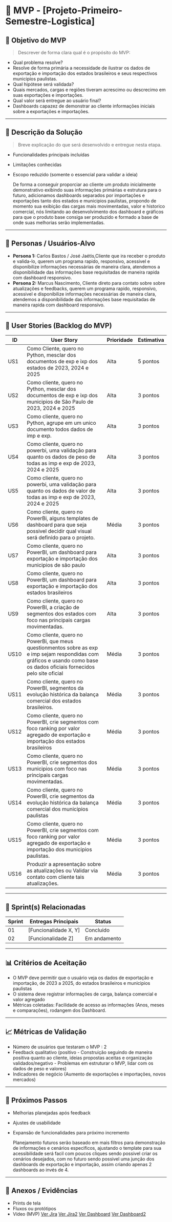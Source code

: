 # 📌 MVP - [Projeto-Primeiro-Semestre-Logistica]

## 🎯 Objetivo do MVP
> Descrever de forma clara qual é o propósito do MVP:  
- Qual problema resolve?
- Resolve de forma primária a necessidade de ilustrar os dados de exportação e importação dos estados brasileiros e seus respectivos municipios paulistas. 
- Qual hipótese será validada?
- Quais mercados, cargas e regiões tiveram acrescimo ou descrecimo em suas exportações e importações.
- Qual valor será entregue ao usuário final?
- Dashboards capazez de demonstrar ao cliente informações iniciais sobre a exportações e importações.  

---

## 📝 Descrição da Solução
> Breve explicação do que será desenvolvido e entregue nesta etapa.  
- Funcionalidades principais incluídas  
- Limitações conhecidas  
- Escopo reduzido (somente o essencial para validar a ideia)

  De forma a conseguir proporciar ao cliente um produto inicialmente demonstrativo exibindo suas informações primárias e estrutura para o futuro, adicionamos
dashboards separados por importações e exportações tanto dos estados e municipios paulistas, propondo de momento sua exibição das
cargas mais movimentadas, valor e historico comercial, nós limitando ao desenvolvimento dos dashboard e gráficos para que o produto
base consiga ser produzido e formado a base de onde suas melhorias serão implementadas.
  
---

## 👥 Personas / Usuários-Alvo
- **Persona 1:** Carlos Bastos / José Jaétis,Cliente que ira receber o produto e valida-lo, querem um programa rapido, responsivo, acessivel e disponibilize informações necessárias de maneira clara, atendemos
  a disponibilidade das informações base requisitadas de maneira rapida com dashboard responsivo.  
- **Persona 2:** Marcus Nascimento, Cliente direto para contato sobre sobre atualizações e feedbacks, querem um programa rapido, responsivo, acessivel e disponibilize informações necessárias de maneira clara, atendemos a disponibilidade das informações base requisitadas de maneira rapida com dashboard responsivo.   

---

## 🔑 User Stories (Backlog do MVP)
| ID  | User Story                                                                 | Prioridade | Estimativa |
|-----|-----------------------------------------------------------------------------|------------|------------|
| US1 | 	Como Cliente, quero no Python, mesclar dos documentos de exp e ixp dos estados de 2023, 2024 e 2025         | Alta       | 5 pontos   |
| US2 |   Como cliente, quero no Python, mesclar dos documentos de exp e ixp dos municipios de São Paulo de 2023, 2024 e 2025         | Alta      | 3 pontos   |
| US3 |   Como cliente, quero no Python, agrupe em um unico documento todos dados de imp e exp.         | Alta      | 3 pontos   |
| US4 |   Como cliente, quero no powerbi, uma validação para quanto os dados de peso de todas as imp e exp de 2023, 2024 e 2025         | Alta      | 3 pontos   |
| US5 |   Como cliente, quero no powerbi, uma validação para quanto os dados de valor de todas as imp e exp de 2023, 2024 e 2025         | Alta      | 3 pontos   |
| US6 |   Como cliente, quero no PowerBi, alguns templates de dashboard para que seja possivel decidir qual visual será definido para o projeto.         | Média      | 3 pontos   |
| US7 |   Como cliente, quero no PowerBI, um dashboard para exportação e importação dos municipios de são paulo         | Alta      | 3 pontos   |
| US8 |   Como cliente, quero no PowerBI, um dashboard para exportação e importação dos estados brasileiros        | Alta      | 3 pontos   |
| US9 |   Como cliente, quero no PowerBI, a criação de segmentos dos estados com foco nas principais cargas movimentadas.         | Alta      | 3 pontos   |
| US10 |   Como cliente, quero no PowerBi, que meus questionmentos sobre as exp e imp sejam respondidas com gráficos e usando como base os dados oficiais fornecidos pelo site oficial         | Média      | 3 pontos   |
| US11 |   Como cliente, quero no PowerBI, segmentos da evolução histórica da balança comercial dos estados brasileiros.         | Média      | 3 pontos   |
| US12 |   Como cliente, quero no PowerBI, crie segmentos com foco ranking por valor agregado de exportação e importação dos estados brasileiros         | Média      | 3 pontos   |
| US13 |   Como cliente, quero no PowerBI, crie segmentos dos municipios com foco nas principais cargas movimentadas.         | Média      | 3 pontos   |
| US14 |   Como cliente, quero no PowerBI, crie segmentos da evolução histórica da balança comercial dos municipios paulistas         | Média      | 3 pontos   |
| US15 |   Como cliente, quero no PowerBI, crie segmentos com foco ranking por valor agregado de exportação e importação dos municipios paulistas.         | Média      | 3 pontos   |
| US16 |   Produzir a apresentação sobre as atualizações ou Validar via contato com cliente tais atualizações.         | Média      | 3 pontos   |

---

## 📅 Sprint(s) Relacionadas
| Sprint | Entregas Principais                          | Status   |
|--------|----------------------------------------------|----------|
| 01     | [Funcionalidade X, Y]                        | Concluído|
| 02     | [Funcionalidade Z]                           | Em andamento |

---

## 📊 Critérios de Aceitação
- O MVP deve permitir que o usuário veja os dados de exportação e importação, de 2023 a 2025, do estados brasileiros e municipios paulistas  
- O sistema deve registrar informações de carga, balança comercial e valor agregado  
- Métricas coletadas: Facilidade de acesso as informações (Anos, meses e comparações), rodangem dos Dashboard.  

---

## 📈 Métricas de Validação
- Número de usuários que testaram o MVP : 2  
- Feedback qualitativo (positivo - Construição seguindo de maneira positiva quanto ao cliente, ideias propostas aceitas e organização validados/negativo - Problemas em estruturar o MVP, lidar com os dados de peso e valores)  
- Indicadores de negócio (Aumento de exportações e importações, novos mercados)  

---

## 🚀 Próximos Passos
- Melhorias planejadas após feedback  
- Ajustes de usabilidade  
- Expansão de funcionalidades para próximo incremento
    
  Planejamento futuros serão baseado em mais filtros para demonstração de informações e cenários especificos, ajustando o template para sua acessibilidade será facil com poucos cliques sendo possivel criar os
  cenários desejados, com no futuro sendo possivel uma junção dos dashboards de exportação e importação, assim criando apenas 2 dashboards ao invés de 4.

---

## 📂 Anexos / Evidências
- Prints de tela  
- Fluxos ou protótipos  
- Vídeo (MVP)
[Ver Jira](../Documents/DashboardTemplate2.jpeg)
[Ver Jira2](../Documents/DashboardTemplate2.jpeg)
[Ver Dashboard](../Documents/DashboardTemplate.jpeg)
[Ver Dashboard2](../Documents/DashboardTemplate2.jpeg)
